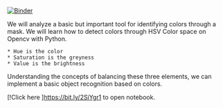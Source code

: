 [![Binder](https://mybinder.org/badge_logo.svg)](https://mybinder.org/v2/gh/ajayg51/detect-colors/main?filepath=Detecting_colors.ipynb)

We will analyze a basic but important tool for identifying colors through a mask. 
We will learn how to detect colors through HSV Color space on Opencv with Python.

```HSV corresponds to: 
* Hue is the color 
* Saturation is the greyness 
* Value is the brightness
```
Understanding the concepts of balancing these three elements, we can implement a basic object recognition based on colors.

[!Click here ]https://bit.ly/2SiYgr1 to open notebook.
